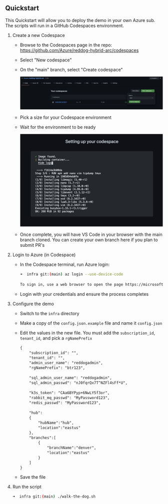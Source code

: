 ## Quickstart

This Quickstart will allow you to deploy the demo in your own Azure sub. The scripts will run in a GitHub Codespaces environment.

1. Create a new Codespace

    * Browse to the Codespaces page in the repo: https://github.com/Azure/reddog-hybrid-arc/codespaces
    * Select "New codespace"
    * On the "main" branch, select "Create codespace"

        ![New Codespace](../assets/new-codespace.png)

    * Pick a size for your Codespace environment
    * Wait for the environment to be ready
    
        ![New Codespace](../assets/codespace-create.png)

    * Once complete, you will have VS Code in your browser with the main branch cloned. You can create your own branch here if you plan to submit PR's

2. Login to Azure (in Codespace)

    * In the Codespace terminal, run Azure login:

        ```bash
        ➜  infra git:(main) az login --use-device-code

        To sign in, use a web browser to open the page https://microsoft.com/devicelogin and enter the code A9X791234 to authenticate.
        ```

    * Login with your credentials and ensure the process completes

3. Configure the demo 

    * Switch to the `infra` directory
    * Make a copy of the `config.json.example` file and name it `config.json`
    * Edit the values in the new file. You must add the `subscription_id`, `tenant_id`, and pick a `rgNamePrefix`

        ```
        {
            "subscription_id": "",
            "tenant_id": "",
            "admin_user_name": "reddogadmin",
            "rgNamePrefix": "btr123",
            
            "sql_admin_user_name": "reddogadmin",
            "sql_admin_passwd": "nJ0fqrQx7T^NZFl4sFf*U",
            
            "k3s_token": "CAa6BYPyp+6NwLY5f3or",
            "rabbit_mq_passwd": "MyPassword123",
            "redis_passwd": "MyPassword123",
            
            "hub":
            {
                "hubName":"hub",
                "location":"eastus"
            },
            "branches":[
                {
                    "branchName":"denver",
                    "location":"eastus"
                }
            ]
        }
        ```
    * Save the file

4. Run the script

    ```bash
    ➜  infra git:(main) ./walk-the-dog.sh

    ```

